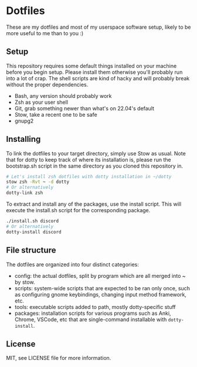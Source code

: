 # Dotfiles

These are my dotfiles and most of my userspace software setup, likely to be 
more useful to me than to you :)

## Setup

This repository requires some default things installed on your machine 
before you begin setup. Please install them otherwise you'll probably run 
into a lot of crap. The shell scripts are kind of hacky and will probably 
break without the proper dependencies.

- Bash, any version should probably work
- Zsh as your user shell
- Git, grab something newer than what's on 22.04's default
- Stow, take a recent one to be safe
- gnupg2

## Installing

To link the dotfiles to your target directory, simply use Stow as usual. 
Note that for dotty to keep track of where its installation is, please run 
the bootstrap.sh script in the same directory as you cloned this repository in.

```sh
# Let's install zsh dotfiles with dotty installation in ~/dotty
stow zsh -Rvt ~ -d dotty
# Or alternatively
dotty-link zsh
```

To extract and install any of the packages, use the install script. This 
will execute the install.sh script for the corresponding package.

```sh
./install.sh discord
# Or alternatively
dotty-install discord
```

## File structure

The dotfiles are organized into four distinct categories:

- config: the actual dotfiles, split by program which are all merged into ~ by
  stow.
- scripts: system-wide scripts that are expected to be ran only once, such as
  configuring gnome keybindings, changing input method framework, etc.
- tools: executable scripts added to path, mostly dotty-specific stuff
- packages: installation scripts for various programs such as Anki, Chrome,
  VSCode, etc that are single-command installable with `dotty-install`.

## License

MIT, see LICENSE file for more information.

